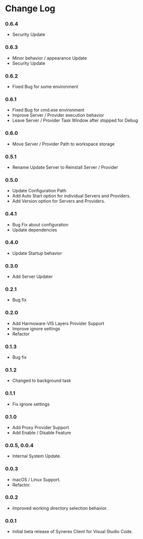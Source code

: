 # Change Log

### 0.6.4

- Security Update

### 0.6.3

- Minor behavior / appearance Update
- Security Update

### 0.6.2

- Fixed Bug for some environment

### 0.6.1

- Fixed Bug for cmd.exe environment
- Improve Server / Provider execution behavior
- Leave Server / Provider Task Window after stopped for Debug

### 0.6.0

- Move Server / Provider Path to workspace storage

### 0.5.1

- Rename Update Server to Reinstall Server / Provider

### 0.5.0

- Update Configuration Path
- Add Auto Start option for individual Servers and Providers.
- Add Version option for Servers and Providers.

### 0.4.1

- Bug Fix about configuration
- Update dependencies

### 0.4.0

- Update Startup behavior

### 0.3.0

- Add Server Updater

### 0.2.1

- Bug fix

### 0.2.0

- Add Harmoware-VIS Layers Provider Support
- Improve ignore settings
- Refactor

### 0.1.3

- Bug fix

### 0.1.2

- Changed to background task

### 0.1.1

- Fix ignore settings

### 0.1.0

- Add Proxy Provider Support
- Add Enable / Disable Feature

### 0.0.5, 0.0.4

- Internal System Update.

### 0.0.3

- macOS / Linux Support.
- Refactor.

### 0.0.2

- Improved working directory selection behavior.

### 0.0.1

- Initial beta release of Synerex Client for Visual Studio Code.



